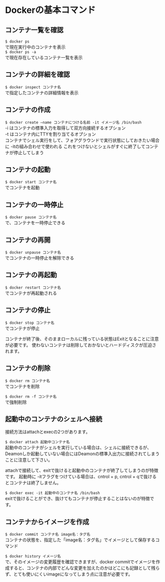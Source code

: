 # Dockerの基本コマンド
## コンテナ一覧を確認  
`$ docker ps`  
で現在実行中のコンテナを表示  
`$ docker ps -a`  
で現在存在しているコンテナ一覧を表示  
  
## コンテナの詳細を確認  
`$ docker inspect コンテナ名`  
で指定したコンテナの詳細情報を表示  

## コンテナの作成  
`$ docker create —name コンテナにつける名前 -it イメージ名 /bin/bash`  
-i はコンテナの標準入力を取得して双方向接続するオプション  
-t はコンテナ内にTTYを割り当てるオプション  
コンテナでシェル実行をして、フォアグラウンドで実行状態にしておきたい場合に -itの組み合わせで使われる
これをつけないとシェルがすぐに終了してコンテナが停止してしまう

## コンテナの起動  
`$ docker start コンテナ名`  
でコンテナを起動  
  
## コンテナの一時停止  
`$ docker pause コンテナ名`  
で、コンテナを一時停止できる  
  
## コンテナの再開  
`$ docker unpause コンテナ名`  
でコンテナの一時停止を解除できる  
  
## コンテナの再起動  
`$ docker restart コンテナ名`  
でコンテナが再起動される  
  
## コンテナの停止  
`$ docker stop コンテナ名`  
でコンテナが停止  
  
コンテナが終了後、そのままローカルに残っている状態はExitとなることに注意が必要です。
使わないコンテナは削除しておかないとハードディスクが圧迫されます。  
  
## コンテナの削除  
`$ docker rm コンテナ名`  
でコンテナを削除  
  
`$ docker rm -f コンテナ名`  
で強制削除  
  
## 起動中のコンテナのシェルへ接続  
接続方法はattachとexecの2つがあります。  
  
`$ docker attach 起動中コンテナ名`    
起動中のコンテナがシェルを実行している場合は、シェルに接続できるが、Deamonしか起動していない場合にはDeamonの標準入出力に接続されてしまうことに注意して下さい。

attachで接続して、exitで抜けると起動中のコンテナが終了してしまうのが特徴です。
起動時に -itフラグをつけている場合は、cntrol + p, cntrol + qで抜けるとコンテナは終了しません。

`$ docker exec -it 起動中のコンテナ名 /bin/bash`  
exitで抜けることができ、抜けてもコンテナが停止することはないのが特徴です。  
  
## コンテナからイメージを作成  
`$ docker commit コンテナ名 image名：タグ名`  
コンテナの状態を、指定した「image名：タグ名」でイメージとして保存するコマンド
  
`$ docker history イメージ名`  
で、そのイメージの変更履歴を確認できますが、docker commitでイメージを作成すると、コンテナの内部でどんな変更を加えたのかはどこにも記録として残らず、とても使いにくいimageになってしまう点に注意が必要です。
